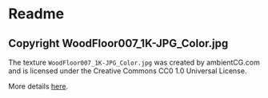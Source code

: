 # Readme

## Copyright WoodFloor007_1K-JPG_Color.jpg

The texture `WoodFloor007_1K-JPG_Color.jpg` was created by ambientCG.com and
is licensed under the Creative Commons CC0 1.0 Universal License.

More details [here](https://ambientcg.com/view?id=WoodFloor007).

